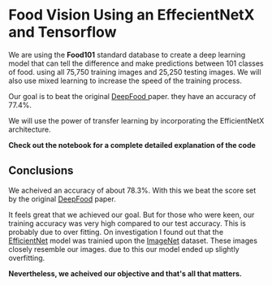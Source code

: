 # **Food Vision Using an EffecientNetX and Tensorflow**
We are using the **Food101** standard database to create a deep learning model that can tell the difference and make predictions between 101 classes of food. using all 75,750 training images and 25,250 testing images. We will also use mixed learning to increase the speed of the training process.

Our goal is to beat the original [DeepFood ](https://arxiv.org/ftp/arxiv/papers/1606/1606.05675.pdf) paper. they have an accuracy of 77.4%.

We will use the power of transfer learning by incorporating the EfficientNetX architecture.

**Check out the notebook for a complete detailed explanation of the code**


## Conclusions

We acheived an accuracy of about 78.3%. With this we beat the score set by the original [DeepFood](https://arxiv.org/ftp/arxiv/papers/1606/1606.05675.pdf) paper.

It feels great that we achieved our goal. But for those who were keen, our training accuracy was very high compared to our test accuracy. This is probably due to over fitting. On investigation I found out that the [EfficientNet](https://www.tensorflow.org/api_docs/python/tf/keras/applications/efficientnet) model was trainied upon the [ImageNet](https://www.image-net.org/index.php) dataset. These images closely resemble our images. due to this our model ended up slightly overfitting.

**Nevertheless, we acheived our objective and that's all that matters.**
